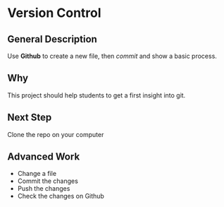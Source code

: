 # Version Control
## General Description
Use **Github** to create a new file, then *commit* and show a basic process.

## Why
This project should help students to get a first insight into git.

## Next Step
Clone the repo on your computer

## Advanced Work
* Change a file
* Commit the changes
* Push the changes
* Check the changes on Github
